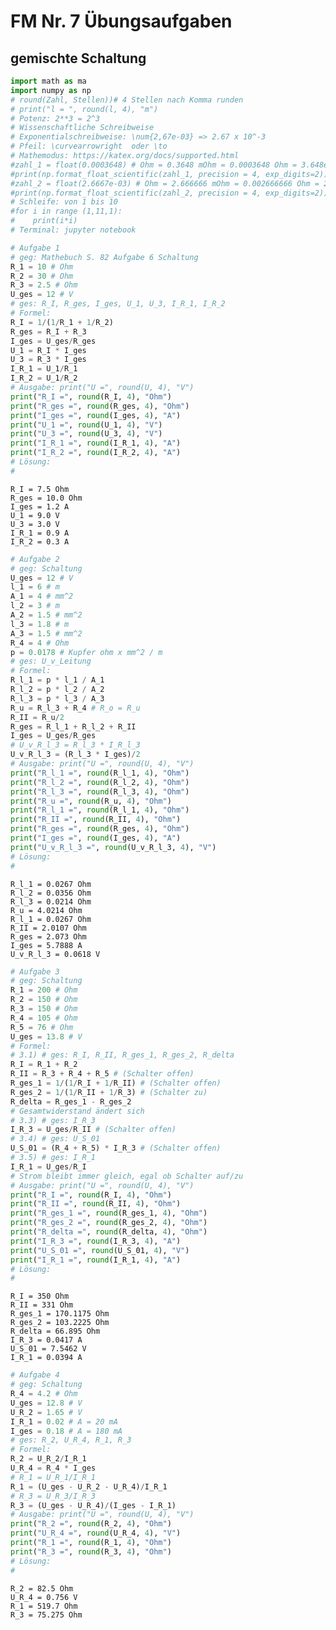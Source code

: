 # FM Nr. 7 Übungsaufgaben

## gemischte Schaltung


```python
import math as ma
import numpy as np
# round(Zahl, Stellen))# 4 Stellen nach Komma runden
# print("l = ", round(l, 4), "m")
# Potenz: 2**3 = 2^3
# Wissenschaftliche Schreibweise
# Exponentialschreibweise: \num{2,67e-03} => 2.67 x 10^-3
# Pfeil: \curvearrowright  oder \to
# Mathemodus: https://katex.org/docs/supported.html
#zahl_1 = float(0.0003648) # Ohm = 0.3648 mOhm = 0.0003648 Ohm = 3.648e-04 Ohm 
#print(np.format_float_scientific(zahl_1, precision = 4, exp_digits=2))
#zahl_2 = float(2.6667e-03) # Ohm = 2.666666 mOhm = 0.002666666 Ohm = 2.6667e-03 Ohm
#print(np.format_float_scientific(zahl_2, precision = 4, exp_digits=2))
# Schleife: von 1 bis 10 
#for i in range (1,11,1):
#    print(i*i)
# Terminal: jupyter notebook
```


```python
# Aufgabe 1
# geg: Mathebuch S. 82 Aufgabe 6 Schaltung
R_1 = 10 # Ohm
R_2 = 30 # Ohm
R_3 = 2.5 # Ohm
U_ges = 12 # V
# ges: R_I, R_ges, I_ges, U_1, U_3, I_R_1, I_R_2
# Formel:
R_I = 1/(1/R_1 + 1/R_2)
R_ges = R_I + R_3
I_ges = U_ges/R_ges
U_1 = R_I * I_ges
U_3 = R_3 * I_ges
I_R_1 = U_1/R_1
I_R_2 = U_1/R_2
# Ausgabe: print("U =", round(U, 4), "V")
print("R_I =", round(R_I, 4), "Ohm")
print("R_ges =", round(R_ges, 4), "Ohm")
print("I_ges =", round(I_ges, 4), "A")
print("U_1 =", round(U_1, 4), "V")
print("U_3 =", round(U_3, 4), "V")
print("I_R_1 =", round(I_R_1, 4), "A")
print("I_R_2 =", round(I_R_2, 4), "A")
# Lösung:
# 
```

    R_I = 7.5 Ohm
    R_ges = 10.0 Ohm
    I_ges = 1.2 A
    U_1 = 9.0 V
    U_3 = 3.0 V
    I_R_1 = 0.9 A
    I_R_2 = 0.3 A



```python
# Aufgabe 2
# geg: Schaltung
U_ges = 12 # V
l_1 = 6 # m
A_1 = 4 # mm^2
l_2 = 3 # m
A_2 = 1.5 # mm^2
l_3 = 1.8 # m
A_3 = 1.5 # mm^2
R_4 = 4 # Ohm
p = 0.0178 # Kupfer ohm x mm^2 / m 
# ges: U_v_Leitung
# Formel:
R_l_1 = p * l_1 / A_1
R_l_2 = p * l_2 / A_2
R_l_3 = p * l_3 / A_3
R_u = R_l_3 + R_4 # R_o = R_u
R_II = R_u/2
R_ges = R_l_1 + R_l_2 + R_II
I_ges = U_ges/R_ges
# U_v_R_l_3 = R_l_3 * I_R_l_3
U_v_R_l_3 = (R_l_3 * I_ges)/2
# Ausgabe: print("U =", round(U, 4), "V")
print("R_l_1 =", round(R_l_1, 4), "Ohm")
print("R_l_2 =", round(R_l_2, 4), "Ohm")
print("R_l_3 =", round(R_l_3, 4), "Ohm")
print("R_u =", round(R_u, 4), "Ohm")
print("R_l_1 =", round(R_l_1, 4), "Ohm")
print("R_II =", round(R_II, 4), "Ohm")
print("R_ges =", round(R_ges, 4), "Ohm")
print("I_ges =", round(I_ges, 4), "A")
print("U_v_R_l_3 =", round(U_v_R_l_3, 4), "V")
# Lösung:
# 
```

    R_l_1 = 0.0267 Ohm
    R_l_2 = 0.0356 Ohm
    R_l_3 = 0.0214 Ohm
    R_u = 4.0214 Ohm
    R_l_1 = 0.0267 Ohm
    R_II = 2.0107 Ohm
    R_ges = 2.073 Ohm
    I_ges = 5.7888 A
    U_v_R_l_3 = 0.0618 V



```python
# Aufgabe 3
# geg: Schaltung
R_1 = 200 # Ohm
R_2 = 150 # Ohm
R_3 = 150 # Ohm
R_4 = 105 # Ohm
R_5 = 76 # Ohm
U_ges = 13.8 # V
# Formel:
# 3.1) # ges: R_I, R_II, R_ges_1, R_ges_2, R_delta
R_I = R_1 + R_2
R_II = R_3 + R_4 + R_5 # (Schalter offen)
R_ges_1 = 1/(1/R_I + 1/R_II) # (Schalter offen)
R_ges_2 = 1/(1/R_II + 1/R_3) # (Schalter zu)
R_delta = R_ges_1 - R_ges_2
# Gesamtwiderstand ändert sich
# 3.3) # ges: I_R_3
I_R_3 = U_ges/R_II # (Schalter offen)
# 3.4) # ges: U_S_01
U_S_01 = (R_4 + R_5) * I_R_3 # (Schalter offen)
# 3.5) # ges: I_R_1
I_R_1 = U_ges/R_I
# Strom bleibt immer gleich, egal ob Schalter auf/zu
# Ausgabe: print("U =", round(U, 4), "V")
print("R_I =", round(R_I, 4), "Ohm")
print("R_II =", round(R_II, 4), "Ohm")
print("R_ges_1 =", round(R_ges_1, 4), "Ohm")
print("R_ges_2 =", round(R_ges_2, 4), "Ohm")
print("R_delta =", round(R_delta, 4), "Ohm")
print("I_R_3 =", round(I_R_3, 4), "A")
print("U_S_01 =", round(U_S_01, 4), "V")
print("I_R_1 =", round(I_R_1, 4), "A")
# Lösung:
# 
```

    R_I = 350 Ohm
    R_II = 331 Ohm
    R_ges_1 = 170.1175 Ohm
    R_ges_2 = 103.2225 Ohm
    R_delta = 66.895 Ohm
    I_R_3 = 0.0417 A
    U_S_01 = 7.5462 V
    I_R_1 = 0.0394 A



```python
# Aufgabe 4
# geg: Schaltung
R_4 = 4.2 # Ohm
U_ges = 12.8 # V
U_R_2 = 1.65 # V
I_R_1 = 0.02 # A = 20 mA
I_ges = 0.18 # A = 180 mA
# ges: R_2, U_R_4, R_1, R_3
# Formel:
R_2 = U_R_2/I_R_1
U_R_4 = R_4 * I_ges
# R_1 = U_R_1/I_R_1
R_1 = (U_ges - U_R_2 - U_R_4)/I_R_1
# R_3 = U_R_3/I_R_3
R_3 = (U_ges - U_R_4)/(I_ges - I_R_1)
# Ausgabe: print("U =", round(U, 4), "V")
print("R_2 =", round(R_2, 4), "Ohm")
print("U_R_4 =", round(U_R_4, 4), "V")
print("R_1 =", round(R_1, 4), "Ohm")
print("R_3 =", round(R_3, 4), "Ohm")
# Lösung:
# 
```

    R_2 = 82.5 Ohm
    U_R_4 = 0.756 V
    R_1 = 519.7 Ohm
    R_3 = 75.275 Ohm



```python

```
